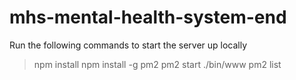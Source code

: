 # mhs-mental-health-system-end

Run the following commands to start the server up locally

> npm install
> npm install -g pm2
> pm2 start ./bin/www
> pm2 list
